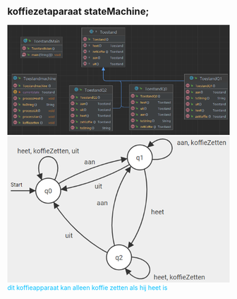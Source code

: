 ## koffiezetaparaat stateMachine;
<img src="img.png">
<img src="img_1.png">

<span style="color: deepskyblue; ">
dit koffieapparaat kan alleen koffie zetten als hij heet is
</span>
